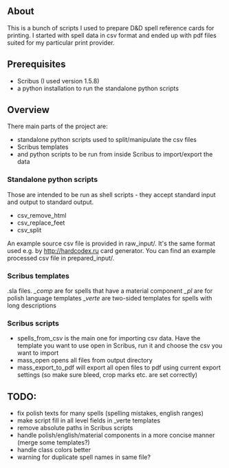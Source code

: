 
## About
This is a bunch of scripts I used to prepare D&D spell reference cards for printing. I started with spell data in csv format and ended up with pdf files suited for my particular print provider.

## Prerequisites
- Scribus (I used version 1.5.8)
- a python installation to run the standalone python scripts

## Overview
There main parts of the project are:
- standalone python scripts used to split/manipulate the csv files
- Scribus templates
- and python scripts to be run from inside Scribus to import/export the data

### Standalone python scripts
Those are intended to be run as shell scripts - they accept standard input and output to standard output.
- csv_remove_html
- csv_replace_feet
- csv_split

An example source csv file is provided in raw_input/. It's the same format used e.g. by http://hardcodex.ru card generator.
You can find an example processed csv file in prepared_input/.

### Scribus templates
.sla files.
*_comp* are for spells that have a material component
*_pl* are for polish language templates
*_verte* are two-sided templates for spells with long descriptions

### Scribus scripts
- spells_from_csv is the main one for importing csv data. Have the template you want to use open in Scribus, run it and choose the csv you want to import
- mass_open opens all files from output directory
- mass_export_to_pdf will export all open files to pdf using current export settings (so make sure bleed, crop marks etc. are set correctly)

## TODO:
- fix polish texts for many spells (spelling mistakes,  english ranges)
- make script fill in all level fields in _verte templates
- remove absolute paths in Scribus scripts
- handle polish/english/material components in a more concise manner (merge some templates?)
- handle class colors better
- warning for duplicate spell names in same file?

